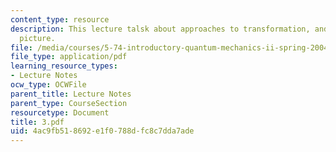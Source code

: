 ```yaml
---
content_type: resource
description: This lecture talsk about approaches to transformation, and the interaction
  picture.
file: /media/courses/5-74-introductory-quantum-mechanics-ii-spring-2004/4ac9fb518692e1f0788dfc8c7dda7ade_3.pdf
file_type: application/pdf
learning_resource_types:
- Lecture Notes
ocw_type: OCWFile
parent_title: Lecture Notes
parent_type: CourseSection
resourcetype: Document
title: 3.pdf
uid: 4ac9fb51-8692-e1f0-788d-fc8c7dda7ade
---
```

